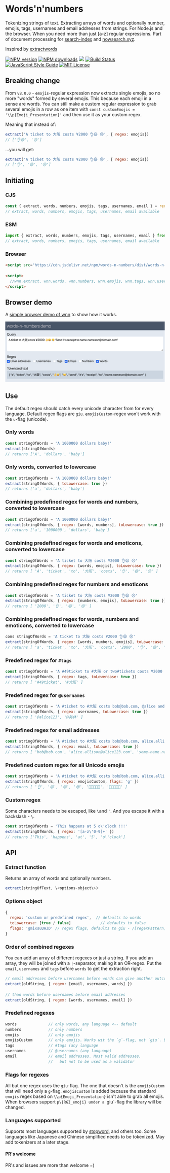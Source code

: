 # Words'n'numbers
Tokenizing strings of text. Extracting arrays of words and optionally number, emojis, tags, usernames and email addresses from strings. For Node.js and the browser. When you need more than just [a-z] regular expressions. Part of document processing for [search-index](https://github.com/fergiemcdowall/search-index) and [nowsearch.xyz](https://github.com/eklem/nowsearch.xyz).

Inspired by [extractwords](https://github.com/f-a-r-a-z/extractwords)

[![NPM version][npm-version-image]][npm-url]
[![NPM downloads][npm-downloads-image]][npm-url]
[![](https://data.jsdelivr.com/v1/package/npm/words-n-numbers/badge?style=rounded)](https://www.jsdelivr.com/package/npm/words-n-numbers)
[![Build Status][build-image]][build-url]
[![JavaScript Style Guide][standardjs-image]][standardjs-url]
[![MIT License][license-image]][license-url]

## Breaking change

From `v8.0.0` - `emojis`-regular expression now extracts single emojis, so no more "words" formed by several emojis. This because each emoji in a sense are words. You can still make a custom regular expression to grab several emojis in a row as one item with `const customEmojis = '\\p{Emoji_Presentation}'` and then use it as your custom regex.

Meaning that instead of:

```javaScript
extract('A ticket to 大阪 costs ¥2000 👌😄 😢', { regex: emojis})
// ['👌😄', '😢']
```

...you will get:

```javaScript
extract('A ticket to 大阪 costs ¥2000 👌😄 😢', { regex: emojis})
// ['👌', '😄', '😢']
```

## Initiating

### CJS

```javascript
const { extract, words, numbers, emojis, tags, usernames, email } = require('words-n-numbers')
// extract, words, numbers, emojis, tags, usernames, email available
```

### ESM

```javascript
import { extract, words, numbers, emojis, tags, usernames, email } from 'words-n-numbers'
// extract, words, numbers, emojis, tags, usernames, email available
```

### Browser

```html
<script src="https://cdn.jsdelivr.net/npm/words-n-numbers/dist/words-n-numbers.umd.min.js"></script>

<script>
  //wnn.extract, wnn.words, wnn.numbers, wnn.emojis, wnn.tags, wnn.usernames, wnn.email available
</script>
```

## Browser demo
A [simple browser demo of wnn](https://eklem.github.io/words-n-numbers/demo/) to show how it works.

[![Screenshot of the words-n-numbers demo](./demo/wnn-demo-screenshot.png)](https://eklem.github.io/words-n-numbers/demo/)

## Use

The default regex should catch every unicode character from for every language. Default regex flags are `giu`. `emojisCustom`-regex won't work with the `u`-flag (unicode).

### Only words
```javaScript
const stringOfWords = 'A 1000000 dollars baby!'
extract(stringOfWords)
// returns ['A', 'dollars', 'baby']
```

### Only words, converted to lowercase
```javaScript
const stringOfWords = 'A 1000000 dollars baby!'
extract(stringOfWords, { toLowercase: true })
// returns ['a', 'dollars', 'baby']
```

### Combining predefined regex for words and numbers, converted to lowercase
```javaScript
const stringOfWords = 'A 1000000 dollars baby!'
extract(stringOfWords, { regex: [words, numbers], toLowercase: true })
// returns ['a', '1000000', 'dollars', 'baby']
```

### Combining predefined regex for words and emoticons, converted to lowercase
```javaScript
const stringOfWords = 'A ticket to 大阪 costs ¥2000 👌😄 😢'
extract(stringOfWords, { regex: [words, emojis], toLowercase: true })
// returns [ 'A', 'ticket', 'to', '大阪', 'costs', '👌', '😄', '😢' ]
```

### Combining predefined regex for numbers and emoticons
```javaScript
const stringOfWords = 'A ticket to 大阪 costs ¥2000 👌😄 😢'
extract(stringOfWords, { regex: [numbers, emojis], toLowercase: true })
// returns [ '2000', '👌', '😄', '😢' ]
```

### Combining predefined regex for words, numbers and emoticons, converted to lowercase
```javaScript
cons stringOfWords = 'A ticket to 大阪 costs ¥2000 👌😄 😢'
extract(stringOfWords, { regex: [words, numbers, emojis], toLowercase: true })
// returns [ 'a', 'ticket', 'to', '大阪', 'costs', '2000', '👌', '😄', '😢' ]
```

### Predefined regex for `#tags`
```javaScript
const stringOfWords = 'A #49ticket to #大阪 or two#tickets costs ¥2000 👌😄😄 😢'
extract(stringOfWords, { regex: tags, toLowercase: true })
// returns [ '#49ticket', '#大阪' ]
```

### Predefined regex for `@usernames`
```javaScript
const stringOfWords = 'A #ticket to #大阪 costs bob@bob.com, @alice and @美林 ¥2000 👌😄😄 😢'
extract(stringOfWords, { regex: usernames, toLowercase: true })
// returns [ '@alice123', '@美林' ]
```

### Predefined regex for email addresses
```javaScript
const stringOfWords = 'A #ticket to #大阪 costs bob@bob.com, alice.allison@alice123.com, some-name.nameson.nameson@domain.org and @美林 ¥2000 👌😄😄 😢'
extract(stringOfWords, { regex: email, toLowercase: true })
// returns [ 'bob@bob.com', 'alice.allison@alice123.com', 'some-name.nameson.nameson@domain.org' ]
```

### Predefined custom regex for all Unicode emojis
```javaScript
const stringOfWords = 'A #ticket to #大阪 costs bob@bob.com, alice.allison@alice123.com, some-name.nameson.nameson@domain.org and @美林 ¥2000 👌😄😄 😢👩🏽‍🤝‍👨🏻 👩🏽‍🤝‍👨🏻'
extract(stringOfWords, { regex: emojisCustom, flags: 'g' })
// returns [ '👌', '😄', '😄', '😢', '👩🏽‍🤝‍👨🏻', '👩🏽‍🤝‍👨🏻' ]
```

### Custom regex
Some characters needs to be escaped, like `\`and `'`. And you escape it with a backslash - `\`.
```javaScript
const stringOfWords = 'This happens at 5 o\'clock !!!'
extract(stringOfWords, { regex: '[a-z\'0-9]+' })
// returns ['This', 'happens', 'at', '5', 'o\'clock']
```

## API

### Extract function

Returns an array of words and optionally numbers.
```javascript
extract(stringOfText, \<options-object\>)
```

### Options object
```javascript
{
  regex: 'custom or predefined regex',  // defaults to words
  toLowercase: [true / false]             // defaults to false
  flags: 'gmixsuUAJD' // regex flags, defaults to giu - /[regexPattern]/[regexFlags]
}
```

### Order of combined regexes

You can add an array of different regexes or just a string. If you add an array, they will be joined with a `|`-separator, making it an OR-regex. Put the `email`, `usernames` and `tags` before `words` to get the extraction right.

```javaScript
// email addresses before usernames before words can give another outcome than
extract(oldString, { regex: [email, usernames, words] })

// than words before usernames before email addresses
extract(oldString, { regex: [words, usernames, email] })
```

### Predefined regexes
```javaScript
words              // only words, any language <-- default
numbers            // only numbers
emojis             // only emojis
emojisCustom       // only emojis. Works wit the `g`-flag, not `giu`. Based on custom emoji extractor from https://github.com/mathiasbynens/rgi-emoji-regex-pattern
tags               // #tags (any language
usernames          // @usernames (any language)
email              // email addresses. Most valid addresses,
                   //   but not to be used as a validator
```

### Flags for regexes

All but one regex uses the  `giu`-flag. The one that doesn't is the `emojisCustom` that will need only a `g`-flag. `emojisCustom` is added because the standard `emojis` regex based on `\\p{Emoji_Presentation}` isn't able to grab all emojis. When browsers support `p\{RGI_emoji} under a `giu`-flag the library will be changed.

### Languages supported
Supports most languages supported by [stopword](https://github.com/fergiemcdowall/stopword#language-code), and others too. Some languages like Japanese and Chinese simplified needs to be tokenized. May add tokenizers at a later stage.

#### PR's welcome
PR's and issues are more than welcome =)

[license-image]: http://img.shields.io/badge/license-MIT-blue.svg?style=flat
[license-url]: LICENSE
[npm-url]: https://npmjs.org/package/words-n-numbers
[npm-version-image]: http://img.shields.io/npm/v/words-n-numbers.svg?style=flat
[npm-downloads-image]: http://img.shields.io/npm/dm/words-n-numbers.svg?style=flat
[build-url]: https://github.com/eklem/words-n-numbers/actions/workflows/tests.yml
[build-image]: https://github.com/eklem/words-n-numbers/actions/workflows/tests.yml/badge.svg
[standardjs-url]: https://standardjs.com
[standardjs-image]: https://img.shields.io/badge/code_style-standard-brightgreen.svg?style=flat-square
